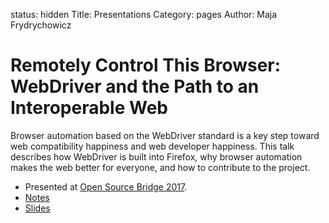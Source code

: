 status: hidden
Title: Presentations
Category: pages
Author: Maja Frydrychowicz

# Remotely Control This Browser: WebDriver and the Path to an Interoperable Web

Browser automation based on the WebDriver standard is a key step toward web compatibility happiness and web developer happiness. This talk describes how WebDriver is built into Firefox, why browser automation makes the web better for everyone, and how to contribute to the project. 

* Presented at [Open Source Bridge 2017](http://opensourcebridge.org/sessions/1997).
* [Notes]({filename}/presentations/webdriver_osb2017/index.html)
* [Slides](https://speakerdeck.com/mjzffr/remotely-control-this-browser-webdriver-and-the-path-to-an-interoperable-web)
